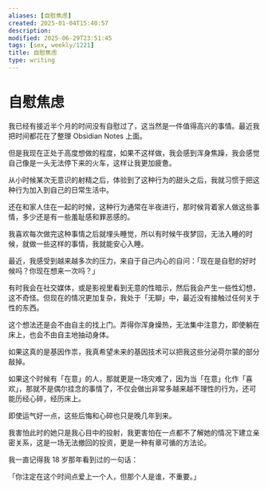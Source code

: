 ```yaml
---
aliases: [自慰焦虑]
created: 2025-01-04T15:40:57
description: 
modified: 2025-06-29T23:51:45
tags: [sex, weekly/1221]
title: 自慰焦虑
type: writing
---
```


# 自慰焦虑

我已经有接近半个月的时间没有自慰过了，这当然是一件值得高兴的事情。最近我把时间都花在了整理 Obsidian Notes 上面。

但是我现在正处于高度想做的程度，如果不这样做，我会感到浑身焦躁，我会感觉自己像是一头无法停下来的火车，这样让我更加疲惫。

从小时候某次无意识的射精之后，体验到了这种行为的甜头之后，我就习惯于把这种行为加入到自己的日常生活中。

还在和家人住在一起的时候，这种行为通常在半夜进行，那时候背着家人做这些事情，多少还是有一些羞耻感和罪恶感的。

我喜欢每次做完这种事情之后就埋头睡觉，所以有时候午夜梦回，无法入睡的时候，就做一些这样的事情，我就能安心入睡。

最近，我感受到越来越多次的压力，来自于自己内心的自问：「现在是自慰的好时候吗？你现在想来一次吗？」

有时我会在社交媒体，或是影视里看到无意的性暗示，然后我会产生一些性幻想，这不奇怪。但现在的情况更加复杂，我处于「无聊」中，最近没有接触过任何关于性的东西。

这个想法还是会不由自主的找上门。弄得你浑身燥热，无法集中注意力，即使躺在床上，也会不由自主地抽动身体。

如果这真的是基因作祟，我真希望未来的基因技术可以把我这些分泌荷尔蒙的部分敲掉。

如果这个时候有「在意」的人，那就更是一场灾难了，因为当「在意」化作「喜欢」，那就不是偶尔挂念的事情了，不仅会做出非常多越来越不理性的行为，还可能历经心碎，经历床上。

即使运气好一点，这些后悔和心碎也只是晚几年到来。

我害怕此时的她只是我心目中的投射，我更害怕在一点都不了解她的情况下建立亲密关系，这是一场无法撤回的投资，更是一种有章可循的方法论。

我一直记得我 18 岁那年看到过的一句话：

「你注定在这个时间点爱上一个人，但那个人是谁，不重要。」
